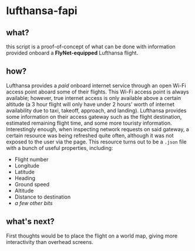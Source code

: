 # lufthansa-fapi

## what?
this script is a proof-of-concept of what can be done with information provided onboard a **FlyNet-equipped** Lufthansa flight.

## how?
Lufthansa provides a _paid_ onboard internet service through an open Wi-Fi access point aboard some of their flights.
This Wi-Fi access point is always available; however, true internet access is only available above a certain altitude (a 3 hour flight will only have under 2 hours' worth of internet availability due to taxi, takeoff, approach, and landing).
Lufthansa provides some information on their access gateway such as the flight destination, estimated remaining flight time, and some more touristy information.
Interestingly enough, when inspecting network requests on said gateway, a certain resource was being refreshed quite often, although it was not exposed to the user via the page.
This resource turns out to be a `.json` file with a bunch of useful properties, including:
- Flight number
- Longitude
- Latitude
- Heading
- Ground speed
- Altitude
- Distance to destination
- _a few other bits_

## what's next?
First thoughts would be to place the flight on a world map, giving more interactivity than overhead screens.
